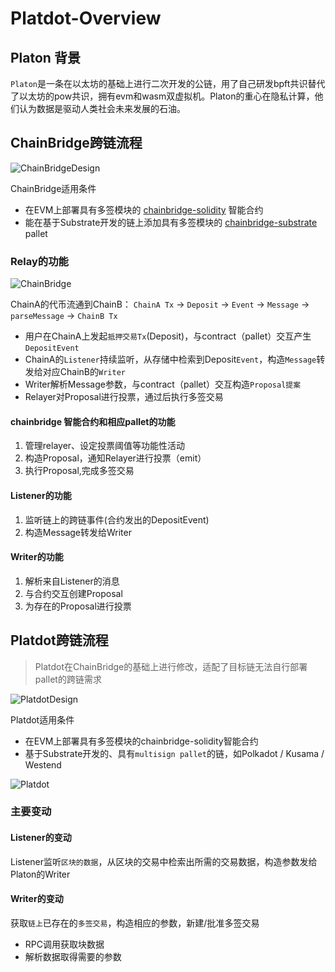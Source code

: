 # Platdot-Overview

## Platon 背景

`Platon`是一条在以太坊的基础上进行二次开发的公链，用了自己研发bpft共识替代了以太坊的pow共识，拥有evm和wasm双虚拟机。Platon的重心在隐私计算，他们认为数据是驱动人类社会未来发展的石油。

## ChainBridge跨链流程

![ChainBridgeDesign](https://cdn.jsdelivr.net/gh/rjman-self/resources/assets/ChainBridgeDesign.png)

ChainBridge适用条件

+ 在EVM上部署具有多签模块的 [chainbridge-solidity](https://github.com/ChainSafe/chainbridge-solidity) 智能合约
+ 能在基于Substrate开发的链上添加具有多签模块的 [chainbridge-substrate](https://github.com/ChainSafe/chainbridge-substrate) pallet

### Relay的功能

![ChainBridge](https://cdn.jsdelivr.net/gh/rjman-self/resources/assets/20210330101928.png)

ChainA的代币流通到ChainB：
`ChainA Tx` -> `Deposit` -> `Event` -> `Message` -> `parseMessage` -> `ChainB Tx`

+ 用户在ChainA上发起`抵押交易Tx`(Deposit)，与contract（pallet）交互产生`DepositEvent`
+ ChainA的`Listener`持续监听，从存储中检索到Deposit`Event`，构造`Message`转发给对应ChainB的`Writer`
+ Writer解析Message参数，与contract（pallet）交互构造`Proposal提案`
+ Relayer对Proposal进行投票，通过后执行多签交易

#### chainbridge 智能合约和相应pallet的功能

1. 管理relayer、设定投票阈值等功能性活动
2. 构造Proposal，通知Relayer进行投票（emit）
3. 执行Proposal,完成多签交易

#### Listener的功能

1. 监听链上的跨链事件(合约发出的DepositEvent)
2. 构造Message转发给Writer

#### Writer的功能

1. 解析来自Listener的消息
2. 与合约交互创建Proposal
3. 为存在的Proposal进行投票

## Platdot跨链流程

> Platdot在ChainBridge的基础上进行修改，适配了目标链无法自行部署pallet的跨链需求

![PlatdotDesign](https://cdn.jsdelivr.net/gh/rjman-self/resources/assets/PlatdotDesign.png)

Platdot适用条件

+ 在EVM上部署具有多签模块的chainbridge-solidity智能合约
+ 基于Substrate开发的、具有`multisign pallet`的链，如Polkadot / Kusama / Westend

![Platdot](https://cdn.jsdelivr.net/gh/rjman-self/resources/assets/Platdot.jpg)

### 主要变动

#### Listener的变动

Listener监听`区块的数据`，从区块的交易中检索出所需的交易数据，构造参数发给Platon的Writer

#### Writer的变动

获取`链上`已存在的`多签交易`，构造相应的参数，新建/批准多签交易

+ RPC调用获取块数据
+ 解析数据取得需要的参数